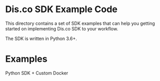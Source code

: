 # Dis.co SDK Example Code

This directory contains a set of SDK examples that can help you getting started on implementing Dis.co SDK to your workflow.

The SDK is written in Python 3.6+.


# Examples

Python SDK + Custom Docker

